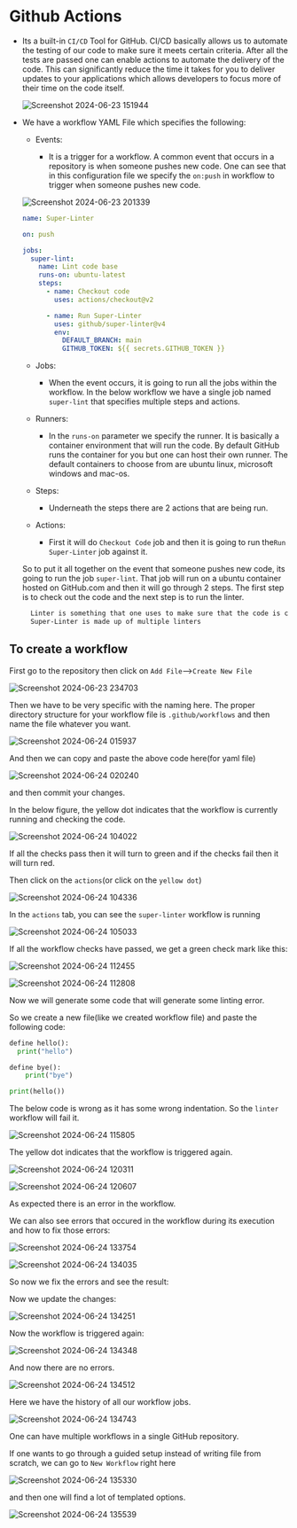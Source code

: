 # Github Actions

- Its a built-in `CI/CD` Tool for GitHub. CI/CD basically allows us to automate the testing of our code to make sure it meets certain criteria. After all the tests are passed one can enable actions to automate the delivery of the code. This can significantly reduce the time it takes for you to deliver updates to your applications which allows developers to focus more of their time on the code itself.

  ![Screenshot 2024-06-23 151944](https://github.com/kaustubhchile/Music-app-player/assets/72078555/cbabb6b1-a518-4580-a411-5085d66dfe15)

- We have a workflow YAML File which specifies the following:

  - Events:

    - It is a trigger for a workflow. A common event that occurs in a repository is when someone pushes new code. One can see that in this configuration file we specify the `on:push` in workflow to trigger when someone pushes new code.

  ![Screenshot 2024-06-23 201339](https://github.com/kaustubhchile/Music-app-player/assets/72078555/cd61ca96-5684-44e6-9328-9bc938c90ff4)

  ```yml
  name: Super-Linter

  on: push

  jobs:
    super-lint:
      name: Lint code base
      runs-on: ubuntu-latest
      steps:
        - name: Checkout code
          uses: actions/checkout@v2

        - name: Run Super-Linter
          uses: github/super-linter@v4
          env:
            DEFAULT_BRANCH: main
            GITHUB_TOKEN: ${{ secrets.GITHUB_TOKEN }}
  ```

  - Jobs:

    - When the event occurs, it is going to run all the jobs within the workflow. In the below workflow we have a single job named `super-lint` that specifies multiple steps and actions.

  - Runners:

    - In the `runs-on` parameter we specify the runner. It is basically a container environment that will run the code. By default GitHub runs the container for you but one can host their own runner. The default containers to choose from are ubuntu linux, microsoft windows and mac-os.

  - Steps:

    - Underneath the steps there are 2 actions that are being run.

  - Actions:
    - First it will do `Checkout Code` job and then it is going to run the`Run Super-Linter` job against it.

  So to put it all together on the event that someone pushes new code, its going to run the job `super-lint`. That job will run on a ubuntu container hosted on GitHub.com and then it will go through 2 steps. The first step is to check out the code and the next step is to run the linter.

  ```bash
    Linter is something that one uses to make sure that the code is conforming to certain standards.
    Super-Linter is made up of multiple linters
  ```

## To create a workflow

First go to the repository then click on `Add File`-->`Create New File`

![Screenshot 2024-06-23 234703](https://github.com/kaustubhchile/Music-app-player/assets/72078555/c3be0e76-b2e5-43c6-9bb6-93fc62ca5c8e)

Then we have to be very specific with the naming here. The proper directory structure for your workflow file is
`.github/workflows` and then name the file whatever you want.

![Screenshot 2024-06-24 015937](https://github.com/kaustubhchile/Music-app-player/assets/72078555/bfe7fb47-fc3c-4c58-b2ca-8209a0dedac5)

And then we can copy and paste the above code here(for yaml file)

![Screenshot 2024-06-24 020240](https://github.com/kaustubhchile/Music-app-player/assets/72078555/39708234-1af2-4235-b0f2-2da1708d855e)

and then commit your changes.

In the below figure, the yellow dot indicates that the workflow is currently running and checking the code.

![Screenshot 2024-06-24 104022](https://github.com/kaustubhchile/git_practice_test/assets/72078555/7e000943-fe86-4b22-b567-4f08f029b2fd)

If all the checks pass then it will turn to green and if the checks fail then it will turn red.

Then click on the `actions`(or click on the `yellow dot`)

![Screenshot 2024-06-24 104336](https://github.com/kaustubhchile/git_practice_test/assets/72078555/ca927275-34be-497d-859e-5c9667bee118)

In the `actions` tab, you can see the `super-linter` workflow is running

![Screenshot 2024-06-24 105033](https://github.com/kaustubhchile/Cloud-storage-application/assets/72078555/c2d521d9-cac5-4400-abf5-76278321e15d)

If all the workflow checks have passed, we get a green check mark like this:

![Screenshot 2024-06-24 112455](https://github.com/kaustubhchile/GithubActions-1/assets/72078555/9216a99c-7406-425c-a117-c7d6ce1ce5a3)

![Screenshot 2024-06-24 112808](https://github.com/kaustubhchile/GithubActions-1/assets/72078555/0fdd5982-6eb6-459a-8471-b3a4ac018ef9)

Now we will generate some code that will generate some linting error.

So we create a new file(like we created workflow file) and paste the following code:

```python
define hello():
  print("hello")

define bye():
    print("bye")

print(hello())
```

The below code is wrong as it has some wrong indentation. So the `linter` workflow will fail it.

![Screenshot 2024-06-24 115805](https://github.com/kaustubhchile/GithubActions-1/assets/72078555/5befd775-b6e8-4df5-8f3f-d0de68b5dadb)

The yellow dot indicates that the workflow is triggered again.

![Screenshot 2024-06-24 120311](https://github.com/kaustubhchile/GithubActions-1/assets/72078555/9f397a61-adb1-4f16-9f52-b53a360efca2)

![Screenshot 2024-06-24 120607](https://github.com/kaustubhchile/GithubActions-1/assets/72078555/dc41c417-e301-4cde-bcc7-e83ba6cb2885)

As expected there is an error in the workflow.

We can also see errors that occured in the workflow during its execution and how to fix those errors:

![Screenshot 2024-06-24 133754](https://github.com/devopsjourney1/mygitactions/assets/72078555/1210c07f-02ce-4060-a24e-82d65f825e33)

![Screenshot 2024-06-24 134035](https://github.com/devopsjourney1/mygitactions/assets/72078555/2898a750-f55f-4a77-afe5-7e73c5914b03)

So now we fix the errors and see the result:

Now we update the changes:

![Screenshot 2024-06-24 134251](https://github.com/devopsjourney1/mygitactions/assets/72078555/ee46888e-1c71-447a-91ce-8eca0c7354b7)

Now the workflow is triggered again:

![Screenshot 2024-06-24 134348](https://github.com/devopsjourney1/mygitactions/assets/72078555/37417e99-7b8f-402f-a2a4-5066d1ee1d59)

And now there are no errors.

![Screenshot 2024-06-24 134512](https://github.com/devopsjourney1/mygitactions/assets/72078555/7c5959b0-fe67-4734-9611-cac85380224e)

Here we have the history of all our workflow jobs.

![Screenshot 2024-06-24 134743](https://github.com/devopsjourney1/mygitactions/assets/72078555/8a98a62e-9069-4d72-a903-b03d9da5a2f0)

One can have multiple workflows in a single GitHub repository.

If one wants to go through a guided setup instead of writing file from scratch, we can go to `New Workflow` right here

![Screenshot 2024-06-24 135330](https://github.com/devopsjourney1/mygitactions/assets/72078555/65e23153-7b8e-4510-8831-45f45a94f296)

and then one will find a lot of templated options.

![Screenshot 2024-06-24 135539](https://github.com/devopsjourney1/mygitactions/assets/72078555/010207e5-e499-4e4b-8d00-66fed908caa2)
